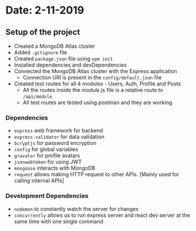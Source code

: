 # Date: 2-11-2019
## Setup of the project
* Created a MongoDB Atlas cluster
* Added `.gitignore` file
* Created `package.json` file using `npm init`
* Installed dependencies and devDependencies
* Connected the MongoDB Atlas cluster with the Express application
    * Connection URI is present in the `config/default.json` file
* Created test routes for all 4 modules - Users, Auth, Profile and Posts
    * All the routes inside the _module_.js file is a relative route to `/api/module` 
    * All test routes are tested using postman and they are working

### Dependencies

* `express` web framework for backend
* `express-validator` for data validation
* `bcryptjs` for password encryption
* `config` for global variables
* `gravatar` for profile avatars
* `jsonwebtoken` for using JWT
* `mongoose` interacts with MongoDB
* `request` allows making HTTP request to other APIs. [Mainly used for calling internal APIs]

### Development Dependencies

* `nodemon` to constantly watch the server for changes
* `concurrently` allows us to run express server and react dev server at the same time with one single command
